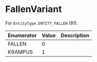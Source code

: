 # FallenVariant

For `EntityType.ENTITY_FALLEN` (81). 

| Enumerator | Value | Description |
| - | - | - |
| FALLEN | 0 |  |
| KRAMPUS | 1 |  |
